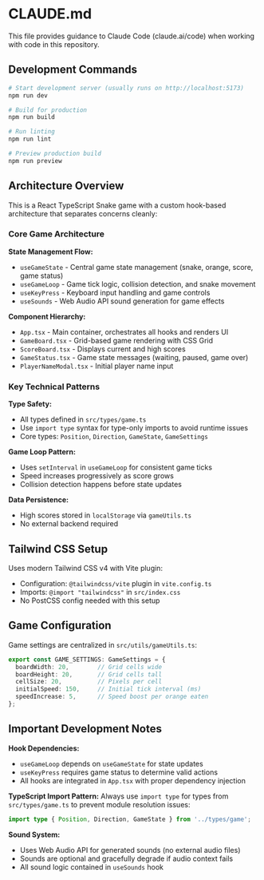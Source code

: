 # CLAUDE.md

This file provides guidance to Claude Code (claude.ai/code) when working with code in this repository.

## Development Commands

```bash
# Start development server (usually runs on http://localhost:5173)
npm run dev

# Build for production
npm run build

# Run linting
npm run lint

# Preview production build
npm run preview
```

## Architecture Overview

This is a React TypeScript Snake game with a custom hook-based architecture that separates concerns cleanly:

### Core Game Architecture

**State Management Flow:**
- `useGameState` - Central game state management (snake, orange, score, game status)
- `useGameLoop` - Game tick logic, collision detection, and snake movement
- `useKeyPress` - Keyboard input handling and game controls
- `useSounds` - Web Audio API sound generation for game effects

**Component Hierarchy:**
- `App.tsx` - Main container, orchestrates all hooks and renders UI
- `GameBoard.tsx` - Grid-based game rendering with CSS Grid
- `ScoreBoard.tsx` - Displays current and high scores
- `GameStatus.tsx` - Game state messages (waiting, paused, game over)
- `PlayerNameModal.tsx` - Initial player name input

### Key Technical Patterns

**Type Safety:**
- All types defined in `src/types/game.ts`
- Use `import type` syntax for type-only imports to avoid runtime issues
- Core types: `Position`, `Direction`, `GameState`, `GameSettings`

**Game Loop Pattern:**
- Uses `setInterval` in `useGameLoop` for consistent game ticks
- Speed increases progressively as score grows
- Collision detection happens before state updates

**Data Persistence:**
- High scores stored in `localStorage` via `gameUtils.ts`
- No external backend required

## Tailwind CSS Setup

Uses modern Tailwind CSS v4 with Vite plugin:
- Configuration: `@tailwindcss/vite` plugin in `vite.config.ts`
- Imports: `@import "tailwindcss"` in `src/index.css`
- No PostCSS config needed with this setup

## Game Configuration

Game settings are centralized in `src/utils/gameUtils.ts`:

```typescript
export const GAME_SETTINGS: GameSettings = {
  boardWidth: 20,        // Grid cells wide
  boardHeight: 20,       // Grid cells tall  
  cellSize: 20,          // Pixels per cell
  initialSpeed: 150,     // Initial tick interval (ms)
  speedIncrease: 5,      // Speed boost per orange eaten
};
```

## Important Development Notes

**Hook Dependencies:**
- `useGameLoop` depends on `useGameState` for state updates
- `useKeyPress` requires game status to determine valid actions
- All hooks are integrated in `App.tsx` with proper dependency injection

**TypeScript Import Pattern:**
Always use `import type` for types from `src/types/game.ts` to prevent module resolution issues:
```typescript
import type { Position, Direction, GameState } from '../types/game';
```

**Sound System:**
- Uses Web Audio API for generated sounds (no external audio files)
- Sounds are optional and gracefully degrade if audio context fails
- All sound logic contained in `useSounds` hook
